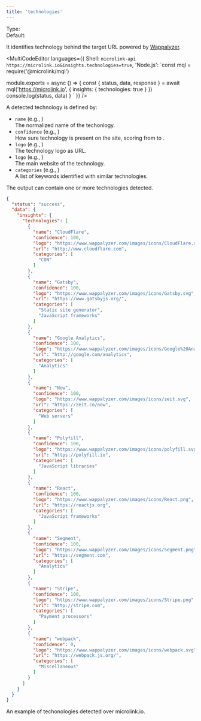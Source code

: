 ```yaml
---
title: 'technologies'
--- 
```


Type: <TypeContainer><Type children='<boolean>'/></TypeContainer><br/>
Default: <Type children='true'/>

It identifies technology behind the target URL powered by [Wappalyzer](https://www.wappalyzer.com).

<MultiCodeEditor languages={{
  Shell: `microlink-api https://microlink.io&insights.technologies=true`,
  'Node.js': `const mql = require('@microlink/mql')
 
module.exports = async () => {
  const { status, data, response } = await mql('https://microlink.io', {
    insights: {
      technologies: true
    }
  })
  console.log(status, data)
}
  `
  }} 
/>

A detected technology is defined by:

- `name` (e.g., <Type children="'CloudFlare'"/>)<br/>
  The normalized name of the techonlogy.
- `confidence` (e.g., <Type children="100"/>)<br/>
  How sure technology is present on the site, scoring from <Type children="0"/> to <Type children="100"/>.
- `logo` (e.g., <Type children="'https://www.wappalyzer.com/images/icons/CloudFlare.svg'"/>)<br/>
  The technology logo as URL.
- `logo` (e.g., <Type children="'http://www.cloudflare.com'"/>)<br/>
  The main website of the technology.
- `categories` (e.g., <Type children="['PaaS', 'CDN']"/>)<br/>
  A list of keywords identified with similar technologies.

The output can contain one or more technologies detected.

```json
{
  "status": "success",
  "data": {
    "insights": {
      "technologies": [
        {
          "name": "CloudFlare",
          "confidence": 100,
          "logo": "https://www.wappalyzer.com/images/icons/CloudFlare.svg",
          "url": "http://www.cloudflare.com",
          "categories": [
            "CDN"
          ]
        },
        {
          "name": "Gatsby",
          "confidence": 100,
          "logo": "https://www.wappalyzer.com/images/icons/Gatsby.svg",
          "url": "https://www.gatsbyjs.org/",
          "categories": [
            "Static site generator",
            "JavaScript frameworks"
          ]
        },
        {
          "name": "Google Analytics",
          "confidence": 100,
          "logo": "https://www.wappalyzer.com/images/icons/Google%20Analytics.svg",
          "url": "http://google.com/analytics",
          "categories": [
            "Analytics"
          ]
        },
        {
          "name": "Now",
          "confidence": 100,
          "logo": "https://www.wappalyzer.com/images/icons/zeit.svg",
          "url": "https://zeit.co/now",
          "categories": [
            "Web servers"
          ]
        },
        {
          "name": "Polyfill",
          "confidence": 100,
          "logo": "https://www.wappalyzer.com/images/icons/polyfill.svg",
          "url": "https://polyfill.io",
          "categories": [
            "JavaScript libraries"
          ]
        },
        {
          "name": "React",
          "confidence": 100,
          "logo": "https://www.wappalyzer.com/images/icons/React.png",
          "url": "https://reactjs.org",
          "categories": [
            "JavaScript frameworks"
          ]
        },
        {
          "name": "Segment",
          "confidence": 100,
          "logo": "https://www.wappalyzer.com/images/icons/Segment.png",
          "url": "https://segment.com",
          "categories": [
            "Analytics"
          ]
        },
        {
          "name": "Stripe",
          "confidence": 100,
          "logo": "https://www.wappalyzer.com/images/icons/Stripe.png",
          "url": "http://stripe.com",
          "categories": [
            "Payment processors"
          ]
        },
        {
          "name": "webpack",
          "confidence": 0,
          "logo": "https://www.wappalyzer.com/images/icons/webpack.svg",
          "url": "https://webpack.js.org/",
          "categories": [
            "Miscellaneous"
          ]
        }
      ]
    }
  }
}
```

<Figcaption>An example of techonologies detected over microlink.io.</Figcaption>
